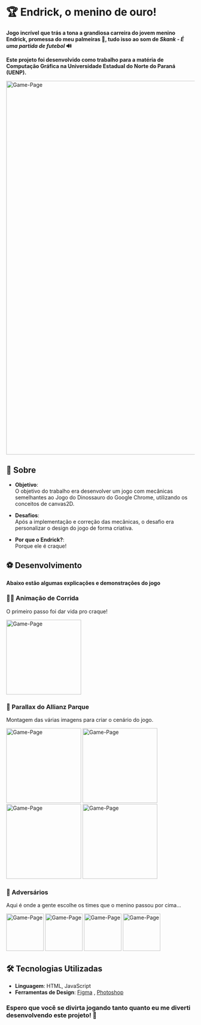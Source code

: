# 🏆 **Endrick, o menino de ouro!**
**Jogo incrível que trás a tona a grandiosa carreira do jovem menino Endrick, promessa do meu palmeiras 🐷, tudo isso ao som de *Skank - É uma partida de futebol* 🔊**

**Este projeto foi desenvolvido como trabalho para a matéria de Computação Gráfica na Universidade Estadual do Norte do Paraná (UENP).**

<img src="https://github.com/user-attachments/assets/e6478ea2-fc90-41be-8b74-9262b49496ae" alt="Game-Page" width="1000">

## 🥇 Sobre

- **Objetivo**:  
  O objetivo do trabalho era desenvolver um jogo com mecânicas semelhantes ao Jogo do Dinossauro do Google Chrome, utilizando os conceitos de canvas2D.

- **Desafios**:  
  Após a implementação e correção das mecânicas, o desafio era personalizar o design do jogo de forma criativa.

- **Por que o Endrick?**:  
  Porque ele é craque! 

## ⚽ Desenvolvimento

**Abaixo estão algumas explicações e demonstrações do jogo**

### 🏃‍♂️ Animação de Corrida 
O primeiro passo foi dar vida pro craque!

<img src="https://github.com/user-attachments/assets/f1e2e3cc-430a-4ee9-adc4-bc81e3339bc4" alt="Game-Page" width="200">

### 🎥 Parallax do Allianz Parque
Montagem das várias imagens para criar o cenário do jogo.

<img src="https://github.com/user-attachments/assets/a678dc6f-4c73-4421-bf48-c10ab4552795" alt="Game-Page" width="200">
<img src="https://github.com/user-attachments/assets/92ead7a7-3a6c-4846-9bee-5db72c3f75f0" alt="Game-Page" width="200">
<img src="https://github.com/user-attachments/assets/07ad607b-c2fe-43c4-9ad5-e5a66e525a11" alt="Game-Page" width="200">
<img src="https://github.com/user-attachments/assets/1c61d149-61b4-4604-8053-2e20c1d463b2" alt="Game-Page" width="200">

### 🥱 Adversários
Aqui é onde a gente escolhe os times que o menino passou por cima...

<img src="https://github.com/user-attachments/assets/df16e934-970a-4a0a-85be-617a1f8d1d60" alt="Game-Page" width="100">
<img src="https://github.com/user-attachments/assets/cc960711-cbcc-4510-9fc2-ccbc337d4e1a" alt="Game-Page" width="100">
<img src="https://github.com/user-attachments/assets/f80c914c-a8fb-4b38-8516-e160f1c644fa" alt="Game-Page" width="100">
<img src="https://github.com/user-attachments/assets/ea4f1699-bbf1-4cf2-9983-2fc1b5dea2ed" alt="Game-Page" width="100">


## 🛠️ Tecnologias Utilizadas

- **Linguagem**: HTML, JavaScript
- **Ferramentas de Design**: [Figma](https://www.figma.com) , [Photoshop](https://www.adobe.com/br/products/photoshop.html)

### Espero que você se divirta jogando tanto quanto eu me diverti desenvolvendo este projeto! 🚀
